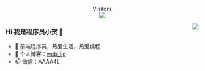 <p align="center"> 
  Visitors<br><img src="https://profile-counter.glitch.me/web-ljc/count.svg" />
</p>

<img align="right" src="https://github-readme-stats.vercel.app/api?username=web-ljc&show_icons=true&theme=merko" />

### Hi 我是程序员小贺 👋

- 🔭 前端程序员，热爱生活，热爱编程
- 🤔 个人博客：[web_ljc](https://juejin.cn/user/1429804971201160)
- 📫 微信：AAAA4L

